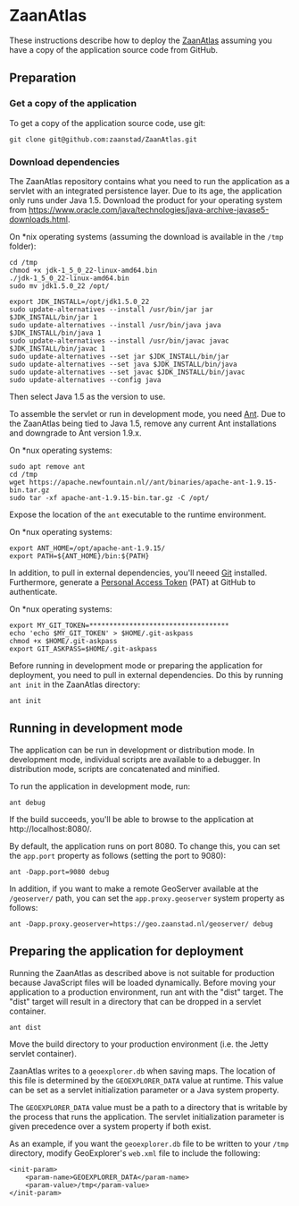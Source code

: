 # ZaanAtlas

These instructions describe how to deploy the [ZaanAtlas](https://geo.zaanstad.nl/zaanatlas) assuming you have a copy of the application source code from GitHub.

## Preparation

### Get a copy of the application

To get a copy of the application source code, use git:

    git clone git@github.com:zaanstad/ZaanAtlas.git

### Download dependencies

The ZaanAtlas repository contains what you need to run the application as a servlet with an integrated persistence layer. Due to its age, the application only runs under Java 1.5. Download the product for your operating system from https://www.oracle.com/java/technologies/java-archive-javase5-downloads.html.

On *nix operating systems (assuming the download is available in the `/tmp` folder):

    cd /tmp
    chmod +x jdk-1_5_0_22-linux-amd64.bin
    ./jdk-1_5_0_22-linux-amd64.bin
    sudo mv jdk1.5.0_22 /opt/

    export JDK_INSTALL=/opt/jdk1.5.0_22
    sudo update-alternatives --install /usr/bin/jar jar $JDK_INSTALL/bin/jar 1
    sudo update-alternatives --install /usr/bin/java java $JDK_INSTALL/bin/java 1
    sudo update-alternatives --install /usr/bin/javac javac $JDK_INSTALL/bin/javac 1
    sudo update-alternatives --set jar $JDK_INSTALL/bin/jar
    sudo update-alternatives --set java $JDK_INSTALL/bin/java
    sudo update-alternatives --set javac $JDK_INSTALL/bin/javac
    sudo update-alternatives --config java

Then select Java 1.5 as the version to use.

To assemble the servlet or run in development mode, you need [Ant](http://ant.apache.org/). Due to the ZaanAtlas being tied to Java 1.5, remove any current Ant installations and downgrade to Ant version 1.9.x.

On *nux operating systems:

    sudo apt remove ant
    cd /tmp
    wget https://apache.newfountain.nl//ant/binaries/apache-ant-1.9.15-bin.tar.gz
    sudo tar -xf apache-ant-1.9.15-bin.tar.gz -C /opt/

Expose the location of the `ant` executable to the runtime environment.

On *nux operating systems:

    export ANT_HOME=/opt/apache-ant-1.9.15/
    export PATH=${ANT_HOME}/bin:${PATH}

In addition, to pull in external dependencies, you'll neeed [Git](http://git-scm.com/) installed. Furthermore, generate a [Personal Access Token](https://github.com/settings/tokens) (PAT) at GitHub to authenticate.

On *nux operating systems:

    export MY_GIT_TOKEN=***********************************
    echo 'echo $MY_GIT_TOKEN' > $HOME/.git-askpass
    chmod +x $HOME/.git-askpass
    export GIT_ASKPASS=$HOME/.git-askpass

Before running in development mode or preparing the application for deployment, you need to pull in external dependencies. Do this by running `ant init` in the ZaanAtlas directory:

    ant init

## Running in development mode

The application can be run in development or distribution mode.  In development mode, individual scripts are available to a debugger.  In distribution mode, scripts are concatenated and minified.

To run the application in development mode, run:

    ant debug

If the build succeeds, you'll be able to browse to the application at http://localhost:8080/.

By default, the application runs on port 8080.  To change this, you can set the `app.port` property as follows (setting the port to 9080):

    ant -Dapp.port=9080 debug

In addition, if you want to make a remote GeoServer available at the `/geoserver/` path, you can set the `app.proxy.geoserver` system property as follows:

    ant -Dapp.proxy.geoserver=https://geo.zaanstad.nl/geoserver/ debug

## Preparing the application for deployment

Running the ZaanAtlas as described above is not suitable for production because JavaScript files will be loaded dynamically.  Before moving your application to a production environment, run ant with the "dist" target.  The "dist" target will result in a directory that can be dropped in a servlet container.

    ant dist

Move the build directory to your production environment (i.e. the Jetty servlet container).

ZaanAtlas writes to a `geoexplorer.db` when saving maps.  The location of this file is determined by the `GEOEXPLORER_DATA` value at runtime.  This value can be set as a servlet initialization parameter or a Java system property.

The `GEOEXPLORER_DATA` value must be a path to a directory that is writable by  the process that runs the application.  The servlet initialization parameter is given precedence over a system property if both exist.

As an example, if you want the `geoexplorer.db` file to be written to your `/tmp` directory, modify GeoExplorer's `web.xml` file to include the following:

    <init-param>
        <param-name>GEOEXPLORER_DATA</param-name>
        <param-value>/tmp</param-value>
    </init-param>


